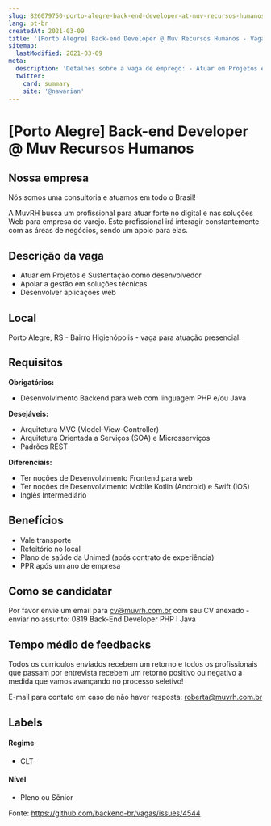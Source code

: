 ```yaml
---
slug: 826079750-porto-alegre-back-end-developer-at-muv-recursos-humanos
lang: pt-br
createdAt: 2021-03-09
title: '[Porto Alegre] Back-end Developer @ Muv Recursos Humanos - Vaga de Emprego'
sitemap:
  lastModified: 2021-03-09
meta:
  description: 'Detalhes sobre a vaga de emprego: - Atuar em Projetos e Sustentação como desenvolvedor - Apoiar a gestão em soluções técnicas - Desenvolver aplicações web'
  twitter:
    card: summary
    site: '@nawarian'
---
```


# [Porto Alegre] Back-end Developer @ Muv Recursos Humanos

<!--
==================================================
Caso a vaga for remoto durante a pandemia informar no texto "Remoto durante o covid"
==================================================
-->
<!-- 
==================================================
POR FAVOR, SÓ POSTE SE A VAGA FOR PARA BACK-END!

Não faça distinção de gênero no título da vaga.

Use: "Back-End Developer" ao invés de 
"Desenvolvedor Back-End" \o/

Exemplo: `[São Paulo] Back-End Developer @ NOME DA EMPRESA`
==================================================
-->
<!--
==================================================
Caso a vaga for remoto durante a pandemia deixar a linha abaixo
==================================================
-->

## Nossa empresa

Nós somos uma consultoria e atuamos em todo o Brasil!

A MuvRH busca um profissional para atuar forte no digital e nas soluções Web para empresa do varejo. Este profissional irá interagir constantemente com as áreas de negócios, sendo um apoio para elas.

## Descrição da vaga

- Atuar em Projetos e Sustentação como desenvolvedor
- Apoiar a gestão em soluções técnicas
- Desenvolver aplicações web

## Local

Porto Alegre, RS - Bairro Higienópolis - vaga para atuação presencial.

## Requisitos

**Obrigatórios:**
- Desenvolvimento Backend para web com linguagem PHP e/ou Java

**Desejáveis:**
- Arquitetura MVC (Model-View-Controller)
- Arquitetura Orientada a Serviços (SOA) e Microsserviços
- Padrões REST

**Diferenciais:**
- Ter noções de Desenvolvimento Frontend para web
- Ter noções de Desenvolvimento Mobile Kotlin (Android) e Swift (IOS)
- Inglês Intermediário

## Benefícios

- Vale transporte
- Refeitório no local
- Plano de saúde da Unimed (após contrato de experiência)
- PPR após um ano de empresa

## Como se candidatar

Por favor envie um email para cv@muvrh.com.br com seu CV anexado - enviar no assunto: 0819 Back-End Developer PHP I Java

## Tempo médio de feedbacks

Todos os currículos enviados recebem um retorno e todos os profissionais que passam por entrevista recebem um retorno positivo ou negativo a medida que vamos avançando no processo seletivo!

E-mail para contato em caso de não haver resposta: roberta@muvrh.com.br

## Labels
<!-- retire os labels que não fazem sentido à vaga -->

#### Regime
- CLT

#### Nível
- Pleno ou Sênior




Fonte: https://github.com/backend-br/vagas/issues/4544